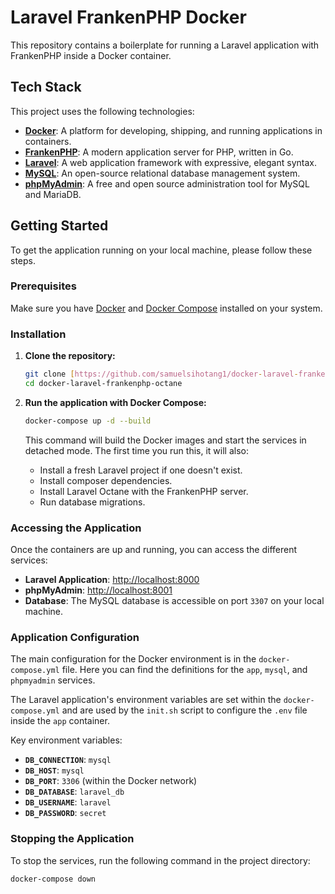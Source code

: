 # Laravel FrankenPHP Docker

This repository contains a boilerplate for running a Laravel application with FrankenPHP inside a Docker container.

## Tech Stack

This project uses the following technologies:

* **[Docker](https://www.docker.com/)**: A platform for developing, shipping, and running applications in containers.
* **[FrankenPHP](https://frankenphp.dev/)**: A modern application server for PHP, written in Go.
* **[Laravel](https://laravel.com/)**: A web application framework with expressive, elegant syntax.
* **[MySQL](https://www.mysql.com/)**: An open-source relational database management system.
* **[phpMyAdmin](https://www.phpmyadmin.net/)**: A free and open source administration tool for MySQL and MariaDB.

## Getting Started

To get the application running on your local machine, please follow these steps.

### Prerequisites

Make sure you have [Docker](https://docs.docker.com/get-docker/) and [Docker Compose](https://docs.docker.com/compose/install/) installed on your system.

### Installation

1.  **Clone the repository:**

    ```bash
    git clone [https://github.com/samuelsihotang1/docker-laravel-frankenphp-octane.git](https://github.com/samuelsihotang1/docker-laravel-frankenphp-octane.git)
    cd docker-laravel-frankenphp-octane
    ```

2.  **Run the application with Docker Compose:**

    ```bash
    docker-compose up -d --build
    ```

    This command will build the Docker images and start the services in detached mode. The first time you run this, it will also:
    * Install a fresh Laravel project if one doesn't exist.
    * Install composer dependencies.
    * Install Laravel Octane with the FrankenPHP server.
    * Run database migrations.

### Accessing the Application

Once the containers are up and running, you can access the different services:

* **Laravel Application**: [http://localhost:8000](http://localhost:8000)
* **phpMyAdmin**: [http://localhost:8001](http://localhost:8001)
* **Database**: The MySQL database is accessible on port `3307` on your local machine.

### Application Configuration

The main configuration for the Docker environment is in the `docker-compose.yml` file. Here you can find the definitions for the `app`, `mysql`, and `phpmyadmin` services.

The Laravel application's environment variables are set within the `docker-compose.yml` and are used by the `init.sh` script to configure the `.env` file inside the `app` container.

Key environment variables:

* **`DB_CONNECTION`**: `mysql`
* **`DB_HOST`**: `mysql`
* **`DB_PORT`**: `3306` (within the Docker network)
* **`DB_DATABASE`**: `laravel_db`
* **`DB_USERNAME`**: `laravel`
* **`DB_PASSWORD`**: `secret`

### Stopping the Application

To stop the services, run the following command in the project directory:

```bash
docker-compose down
